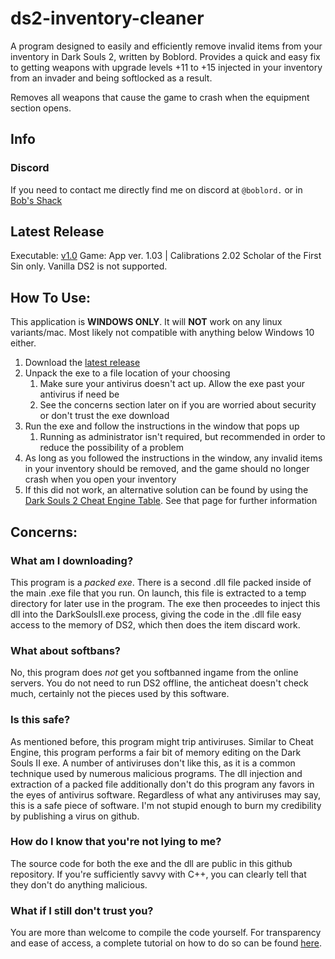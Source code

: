 # ds2-inventory-cleaner
A program designed to easily and efficiently remove invalid items from your inventory in Dark Souls 2, written by Boblord. 
Provides a quick and easy fix to getting weapons with upgrade levels +11 to +15 injected in your inventory from an invader and being softlocked as a result. 

Removes all weapons that cause the game to crash when the equipment section opens. 

## Info
### Discord
If you need to contact me directly find me on discord at `@boblord.` or in [Bob's Shack](https://discord.gg/YAUChSMeRB)

## Latest Release
Executable: [v1.0](https://github.com/boblord14/Dark-Souls-2-SotFS-CT-Bob-Edition/releases/latest)
Game: App ver. 1.03 | Calibrations 2.02
Scholar of the First Sin only. Vanilla DS2 is not supported.

## How To Use:
This application is **WINDOWS ONLY**. It will **NOT** work on any linux variants/mac. Most likely not compatible with anything below Windows 10 either. 
1. Download the [latest release](https://github.com/boblord14/ds2-inventory-cleaner/releases/latest)
2. Unpack the exe to a file location of your choosing
    1. Make sure your antivirus doesn't act up. Allow the exe past your antivirus if need be
    2. See the concerns section later on if you are worried about security or don't trust the exe download
3. Run the exe and follow the instructions in the window that pops up
    1. Running as administrator isn't required, but recommended in order to reduce the possibility of a problem
4. As long as you followed the instructions in the window, any invalid items in your inventory should be removed, and the game should no longer crash when you open your inventory
5. If this did not work, an alternative solution can be found by using the [Dark Souls 2 Cheat Engine Table](https://github.com/boblord14/Dark-Souls-2-SotFS-CT-Bob-Edition/releases/latest). See that page for further information

## Concerns:
### What am I downloading?
This program is a *packed exe*. There is a second .dll file packed inside of the main .exe file that you run. On launch, this file is extracted to a temp directory for later use in the program. 
The exe then proceedes to inject this dll into the DarkSoulsII.exe process, giving the code in the .dll file easy access to the memory of DS2, which then does the item discard work. 

### What about softbans?
No, this program does *not* get you softbanned ingame from the online servers. You do not need to run DS2 offline, the anticheat doesn't check much, certainly not the pieces used by this software. 

### Is this safe?
As mentioned before, this program might trip antiviruses. Similar to Cheat Engine, this program performs a fair bit of memory editing on the Dark Souls II exe. A number of antiviruses don't like this, as it is a common technique used by numerous malicious programs. The dll injection and extraction of a packed file additionally don't do this program any favors in the eyes of antivirus software. Regardless of what any antiviruses may say, this is a safe piece of software. I'm not stupid enough to burn my credibility by publishing a virus on github. 

### How do I know that you're not lying to me?
The source code for both the exe and the dll are public in this github repository. If you're sufficiently savvy with C++, you can clearly tell that they don't do anything malicious. 

### What if I still don't trust you?
You are more than welcome to compile the code yourself. For transparency and ease of access, a complete tutorial on how to do so can be found [here]().




  
   
